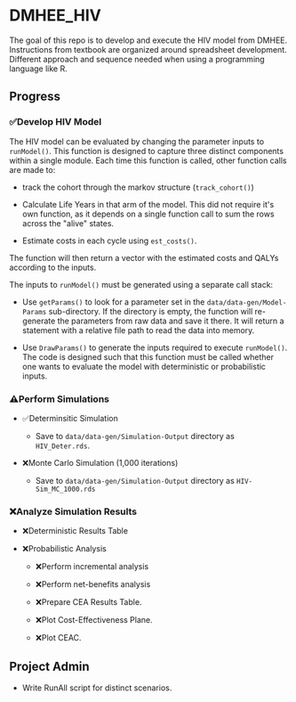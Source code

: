# DMHEE_HIV

The goal of this repo is to develop and execute the HIV model from DMHEE. Instructions from textbook are organized around spreadsheet development. Different approach and sequence needed when using a programming language like R.

## Progress

### :white_check_mark:Develop HIV Model

The HIV model can be evaluated by changing the parameter inputs to `runModel()`. This function is designed to capture three distinct components within a single module. Each time this function is called, other function calls are made to:

-   track the cohort through the markov structure (`track_cohort()`)

-   Calculate Life Years in that arm of the model. This did not require it's own function, as it depends on a single function call to sum the rows across the "alive" states.

-   Estimate costs in each cycle using `est_costs()`.

The function will then return a vector with the estimated costs and QALYs according to the inputs.

The inputs to `runModel()` must be generated using a separate call stack:

-   Use `getParams()` to look for a parameter set in the `data/data-gen/Model-Params` sub-directory. If the directory is empty, the function will re-generate the parameters from raw data and save it there. It will return a statement with a relative file path to read the data into memory.

-   Use `DrawParams()` to generate the inputs required to execute `runModel()`. The code is designed such that this function must be called whether one wants to evaluate the model with deterministic or probabilistic inputs.

### :warning:Perform Simulations

-   :white_check_mark:Determinsitic Simulation

    -   Save to `data/data-gen/Simulation-Output` directory as `HIV_Deter.rds`.

-   :x:Monte Carlo Simulation (1,000 iterations)

    -   Save to `data/data-gen/Simulation-Output` directory as `HIV-Sim_MC_1000.rds`

### :x:Analyze Simulation Results

-   :x:Deterministic Results Table

-   :x:Probabilistic Analysis

    -   :x:Perform incremental analysis

    -   :x:Perform net-benefits analysis

    -   :x:Prepare CEA Results Table.

    -   :x:Plot Cost-Effectiveness Plane.

    -   :x:Plot CEAC.

## Project Admin

-   Write RunAll script for distinct scenarios.

